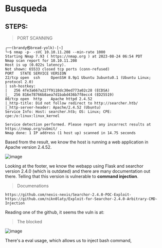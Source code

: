 # Busqueda
## STEPS:

> PORT SCANNING

```
┌──(brandy㉿bread-yolk)-[~]
└─$ nmap -p- -sVC 10.10.11.208 --min-rate 1000 
Starting Nmap 7.93 ( https://nmap.org ) at 2023-08-24 06:54 PDT
Nmap scan report for 10.10.11.208
Host is up (0.022s latency).
Not shown: 65533 closed tcp ports (conn-refused)
PORT   STATE SERVICE VERSION
22/tcp open  ssh     OpenSSH 8.9p1 Ubuntu 3ubuntu0.1 (Ubuntu Linux; protocol 2.0)
| ssh-hostkey: 
|   256 4fe3a667a227f9118dc30ed773a02c28 (ECDSA)
|_  256 816e78766b8aea7d1babd436b7f8ecc4 (ED25519)
80/tcp open  http    Apache httpd 2.4.52
|_http-title: Did not follow redirect to http://searcher.htb/
|_http-server-header: Apache/2.4.52 (Ubuntu)
Service Info: Host: searcher.htb; OS: Linux; CPE: cpe:/o:linux:linux_kernel

Service detection performed. Please report any incorrect results at https://nmap.org/submit/ .
Nmap done: 1 IP address (1 host up) scanned in 14.75 seconds
```

Based from the result, we know the host is running a web application in Apache version 2.4.52.

![image](https://github.com/jon-brandy/hackthebox/assets/70703371/526c63f9-847f-47ed-bd77-601505d93479)


Looking at the footer, we know the webapp using Flask and searchor version 2.4.0 (which is outdated) and there are many documentation out there.
Telling that this version is vulnerable to **command injection**.

> Documenations

```
https://github.com/nexis-nexis/Searchor-2.4.0-POC-Exploit-
https://github.com/nikn0laty/Exploit-for-Searchor-2.4.0-Arbitrary-CMD-Injection
```

Reading one of the github, it seems the vuln is at:

> The blocked

![image](https://github.com/jon-brandy/hackthebox/assets/70703371/1a5046fd-3c43-4817-9098-589e27c710e5)


There's a eval usage, which allows us to inject bash command, 
